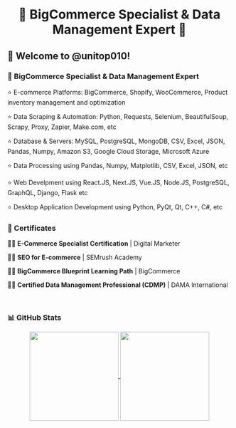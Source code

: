 <h1 align="center" title="...and I'm happy to see you here :)">🏅 BigCommerce Specialist & Data Management Expert 🏅</a></h1>

<h2>🙏 Welcome to @unitop010!</h2>

<h3>📌 BigCommerce Specialist & Data Management Expert </h3>

⭐ E-commerce Platforms: BigCommerce, Shopify, WooCommerce, Product inventory management and optimization

⭐ Data Scraping & Automation: Python, Requests, Selenium, BeautifulSoup, Scrapy, Proxy, Zapier, Make.com, etc

⭐ Database & Servers: MySQL, PostgreSQL, MongoDB, CSV, Excel, JSON, Pandas, Numpy, Amazon S3, Google Cloud Storage, Microsoft Azure

⭐ Data Processing using Pandas, Numpy, Matplotlib, CSV, Excel, JSON, etc

⭐ Web Develpment using React.JS, Next.JS, Vue.JS, Node.JS, PostgreSQL, GraphQL, Django, Flask etc

⭐ Desktop Application Development using Python, PyQt, Qt, C++, C#, etc
<br/>  
<h3>📌 Certificates</h3>

👨‍🎓 <strong>E-Commerce Specialist Certification</strong> | Digital Marketer

👨‍🎓 <strong>SEO for E-commerce</strong> | SEMrush Academy

👨‍🎓 <strong>BigCommerce Blueprint Learning Path</strong> | BigCommerce

👨‍🎓 <strong>Certified Data Management Professional (CDMP)</strong> | DAMA International

<br/>  
<h3>📊 GitHub Stats</h3>
<p align="center">
  <a href="https://github.com/OnlyForward0613/github-readme-stats">
    <img height=200 align="center" src="https://github-readme-stats-cg8z.vercel.app/api?username=unitop010&count_private=true&include_all_commits=true&show_icons=true&theme=react&card_width=350" />
  </a>
  <a href="https://github.com/OnlyForward0613/convoychat">
    <img height=200 align="center" src="https://github-readme-stats-cg8z.vercel.app/api/top-langs?username=unitop010&layout=compact&langs_count=8&card_width=350&theme=react" />
  </a>
</p>
